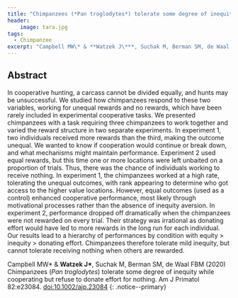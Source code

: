 ```yaml
---
title: "Chimpanzees (*Pan troglodytes*) tolerate some degree of inequity while cooperating but refuse to donate effort for nothing"
header:
    image: tara.jpg
tags:
  - Chimpanzee
excerpt: "Campbell MW\* & **Watzek J\***, Suchak M, Berman SM, de Waal FBM (2020) Am J Primatol"
---
```


## Abstract

In cooperative hunting, a carcass cannot be divided equally, and hunts may be unsuccessful. We studied how chimpanzees respond to these two variables, working for unequal rewards and no rewards, which have been rarely included in experimental cooperative tasks.  We presented chimpanzees with a task requiring three chimpanzees to work together and varied the reward structure in two separate experiments.  In experiment 1, two individuals received more rewards than the third, making the outcome unequal.  We wanted to know if cooperation would continue or break down, and what mechanisms might maintain performance.  Experiment 2 used equal rewards, but this time one or more locations were left unbaited on a proportion of trials.  Thus, there was the chance of individuals working to receive nothing.  In experiment 1, the chimpanzees worked at a high rate, tolerating the unequal outcomes, with rank appearing to determine who got access to the higher value locations.  However, equal outcomes (used as a control) enhanced cooperative performance, most likely through motivational processes rather than the absence of inequity aversion.  In experiment 2, performance dropped off dramatically when the chimpanzees were not rewarded on every trial.  Their strategy was irrational as donating effort would have led to more rewards in the long run for each individual.  Our results lead to a hierarchy of performances by condition with equity > inequity > donating effort.  Chimpanzees therefore tolerate mild inequity, but cannot tolerate receiving nothing when others are rewarded.

Campbell MW\* & **Watzek J\***, Suchak M, Berman SM, de Waal FBM (2020) Chimpanzees (*Pan troglodytes*) tolerate some degree of inequity while cooperating but refuse to donate effort for nothing. Am J Primatol 82:e23084. [doi:10.1002/ajp.23084](https://doi.org/10.1002/ajp.23084)
{: .notice--primary}